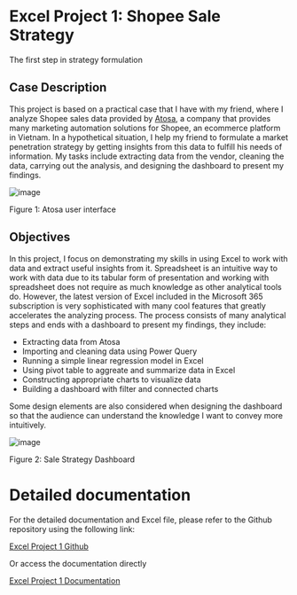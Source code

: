 # Excel Project 1: Shopee Sale Strategy
The first step in strategy formulation

## Case Description

This project is based on a practical case that I have with my friend, where I analyze Shopee sales data provided by [Atosa](https://app.atosa.asia/), a company that provides many marketing automation solutions for Shopee, an ecommerce platform in Vietnam. In a hypothetical situation, I help my friend to formulate a market penetration strategy by getting insights from this data to fulfill his needs of information. My tasks include extracting data from the vendor, cleaning the data, carrying out the analysis, and designing the dashboard to present my findings. 

![image](https://user-images.githubusercontent.com/89245616/177207114-a8f56de3-502a-4d31-9374-24c4ee9254e7.png)

Figure 1: Atosa user interface

## Objectives

In this project, I focus on demonstrating my skills in using Excel to work with data and extract useful insights from it. Spreadsheet is an intuitive way to work with data due to its tabular form of presentation and working with spreadsheet does not require as much knowledge as other analytical tools do. However, the latest version of Excel included in the Microsoft 365 subscription is very sophisticated with many cool features that greatly accelerates the analyzing process. The process consists of many analytical steps and ends with a dashboard to present my findings, they include:

* Extracting data from Atosa 
* Importing and cleaning data using Power Query
* Running a simple linear regression model in Excel
* Using pivot table to aggreate and summarize data in Excel
* Constructing appropriate charts to visualize data
* Building a dashboard with filter and connected charts

Some design elements are also considered when designing the dashboard so that the audience can understand the knowledge I want to convey more intuitively.

![image](https://user-images.githubusercontent.com/89245616/177208499-ab14d29e-f68f-4cfb-8705-1ba11b8e1d99.png)

Figure 2: Sale Strategy Dashboard

# Detailed documentation

For the detailed documentation and Excel file, please refer to the Github repository using the following link:

[Excel Project 1 Github](https://github.com/ChinhMaiGit/Project-Excel-1)

Or access the documentation directly

[Excel Project 1 Documentation](/pdf/project1.pdf)
